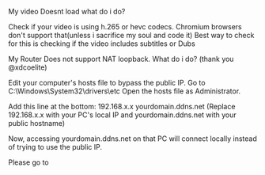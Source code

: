My video Doesnt load what do i do?

Check if your video is using h.265 or hevc codecs. Chromium browsers don't support that(unless i sacrifice my soul and code it)  Best way to check for this is checking if the video includes subtitles or Dubs

My Router Does not support NAT loopback. What do i do?   (thank you @xdcoelite)

Edit your computer's hosts file to bypass the public IP.
Go to C:\Windows\System32\drivers\etc
Open the hosts file as Administrator.

Add this line at the bottom:
192.168.x.x yourdomain.ddns.net
(Replace 192.168.x.x with your PC's local IP and yourdomain.ddns.net with your public hostname)

Now, accessing yourdomain.ddns.net on that PC will connect locally instead of trying to use the public IP.

Please go to 
